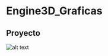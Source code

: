 # Engine3D_Graficas

## Proyecto

![alt text](https://github.com/campeon19/Engine3D_Graficas/blob/main/Proyecto%201/Resultado/Proyecto1.bmp?raw=true)
